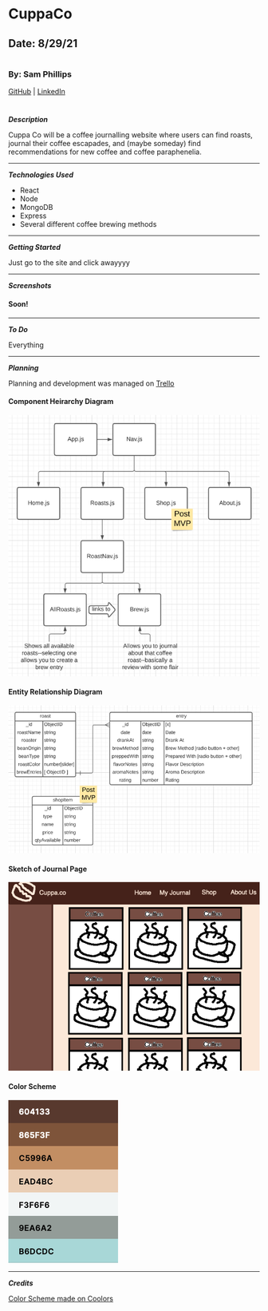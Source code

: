 # CuppaCo

## Date: 8/29/21

#

### By: Sam Phillips

[GitHub](https://github.com/samkphillips) | [LinkedIn](https://www.linkedin.com/in/sam-phillips-8ba677168/)

#

**_Description_**

Cuppa Co will be a coffee journalling website where users can find roasts, journal their coffee escapades, and (maybe someday) find recommendations for new coffee and coffee paraphenelia.

---

**_Technologies Used_**

- React
- Node
- MongoDB
- Express
- Several different coffee brewing methods

---

**_Getting Started_**

Just go to the site and click awayyyy

---

**_Screenshots_**

#### Soon!

---

**_To Do_**

Everything

---

**_Planning_**

Planning and development was managed on [Trello](https://trello.com/b/S6t1W12N/cuppaco)

#### Component Heirarchy Diagram

![CHD](./Screenshots/chd.png)

#### Entity Relationship Diagram

![ERD](./Screenshots/erd.png)

#### Sketch of Journal Page

![sketch](./Screenshots/sketch.png)

#### Color Scheme

![color scheme](./Screenshots/colors.png)

---

**_Credits_**

[Color Scheme made on Coolors](https://coolors.co/)
